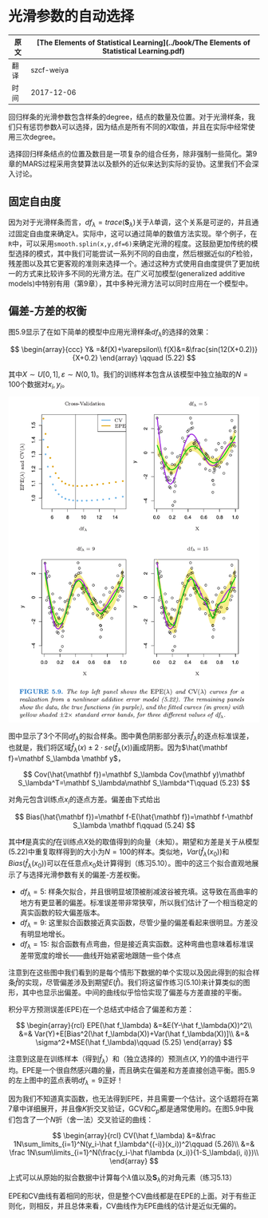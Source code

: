 # 光滑参数的自动选择

| 原文   | [The Elements of Statistical Learning](../book/The Elements of Statistical Learning.pdf) |
| ---- | ---------------------------------------- |
| 翻译   | szcf-weiya                               |
| 时间   | 2017-12-06                               |


回归样条的光滑参数包含样条的degree，结点的数量及位置。对于光滑样条，我们只有惩罚参数$\lambda$可以选择，因为结点是所有不同的$X$取值，并且在实际中经常使用三次degree。

选择回归样条结点的位置及数目是一项复杂的组合任务，除非强制一些简化。第9章的MARS过程采用贪婪算法以及额外的近似来达到实际的妥协。这里我们不会深入讨论。

## 固定自由度

因为对于光滑样条而言，$df_\lambda=trace(\mathbf S_\lambda)$关于$\lambda$单调，这个关系是可逆的，并且通过固定自由度来确定$\lambda$。实际中，这可以通过简单的数值方法实现。举个例子，在`R`中，可以采用`smooth.splin(x,y,df=6)`来确定光滑的程度。这鼓励更加传统的模型选择的模式，其中我们可能尝试一系列不同的自由度，然后根据近似的$F$检验，残差图以及其它更客观的准则来选择一个。通过这种方式使用自由度提供了更加统一的方式来比较许多不同的光滑方法。在广义可加模型(generalized additive models)中特别有用（第9章），其中多种光滑方法可以同时应用在一个模型中。

## 偏差-方差的权衡

图5.9显示了在如下简单的模型中应用光滑样条$df_\lambda$的选择的效果：

$$
\begin{array}{ccc}
Y& =&f(X)+\varepsilon\\
f(X)&=&\frac{sin(12(X+0.2))}{X+0.2}
\end{array}
\qquad (5.22)
$$

其中$X\sim U[0,1], \varepsilon\sim N(0, 1)$。我们的训练样本包含从该模型中独立抽取的$N=100$个数据对$x_i,y_i$。

![](../img/05/fig5.9.png)

图中显示了3个不同$df_\lambda$的拟合样条。图中黄色阴影部分表示$\hat f_\lambda$的逐点标准误差，也就是，我们将区域$\hat f_\lambda(x)\pm 2\cdot se(\hat f_\lambda(x))$画成阴影。因为$\hat{\mathbf f}=\mathbf S_\lambda \mathbf y$，

$$
Cov(\hat{\mathbf f})=\mathbf S_\lambda Cov(\mathbf y)\mathbf S_\lambda^T=\mathbf S_\lambda\mathbf S_\lambda^T\qquad (5.23)
$$

对角元包含训练点$x_i$的逐点方差。偏差由下式给出

$$
Bias(\hat{\mathbf f})=\mathbf f-E(\hat{\mathbf f})=\mathbf f-\mathbf S_\lambda \mathbf f\qquad (5.24)
$$

其中$\mathbf f$是真实的$f$在训练点$X$处的取值得到的向量（未知）。期望和方差是关于从模型(5.22)中重复取样得到的大小为$N=100$的样本。类似地，$Var(\hat f_\lambda(x_0))$和$Bias(\hat f_\lambda(x_0))$可以在任意点$x_0$处计算得到（练习5.10）。图中的这三个拟合直观地展示了与选择光滑参数有关的偏差-方差权衡。

- $df_\lambda=5$: 样条欠拟合，并且很明显坡顶被削减波谷被充填。这导致在高曲率的地方有更显著的偏差。标准误差带非常狭窄，所以我们估计了一个相当稳定的真实函数的较大偏差版本。
- $df_\lambda=9$: 这里拟合函数接近真实函数，尽管少量的偏差看起来很明显。方差没有明显地增长。
- $df_\lambda=15$: 拟合函数有点弯曲，但是接近真实函数。这种弯曲也意味着标准误差带宽度的增长——曲线开始紧密地跟随一些个体点

注意到在这些图中我们看到的是每个情形下数据的单个实现以及因此得到的拟合样条$\hat f$的实现，尽管偏差涉及到期望$E(\hat f)$。我们将这留作练习(5.10)来计算类似的图形，其中也显示出偏差。中间的曲线似乎恰恰实现了偏差与方差直接的平衡。

积分平方预测误差(EPE)在一个总结式中结合了偏差和方差：

$$
\begin{array}{rcl}
EPE(\hat f_\lambda) &=&E(Y-\hat f_\lambda(X))^2\\
&=& Var(Y)+E[Bias^2(\hat f_\lambda(X))+Var(\hat f_\lambda(X))]\\
&=& \sigma^2+MSE(\hat f_\lambda)\qquad (5.25)
\end{array}
$$

注意到这是在训练样本（得到$\hat f_\lambda$）和（独立选择的）预测点$(X,Y)$的值中进行平均。EPE是一个很自然感兴趣的量，而且确实在偏差和方差直接创造平衡。图5.9的左上图中的蓝点表明$df_\lambda=9$正好！

因为我们不知道真实函数，也无法得到EPE，并且需要一个估计。这个话题将在第7章中详细展开，并且像$K$折交叉验证，GCV和$C_p$都是通常使用的。在图5.9中我们包含了一个$N$折（舍一法）交叉验证的曲线：

$$
\begin{array}{rcl}
CV(\hat f_\lambda) &=&\frac 1N\sum_limits_{i=1}^N(y_i-\hat f_\lambda^{(-i)}(x_i))^2\qquad (5.26)\\
&=& \frac 1N\sum\limits_{i=1}^N(\frac{y_i-\hat f\lambda (x_i)}{1-S_\lambda(i, i)})\\
\end{array}
$$

上式可以从原始的拟合数据中计算每个$\lambda$值以及$\mathbf S_\lambda$的对角元素（练习5.13）

EPE和CV曲线有着相同的形状，但是整个CV曲线都是在EPE的上面。对于有些正则化，则相反，并且总体来看，CV曲线作为EPE曲线的估计是近似无偏的。
